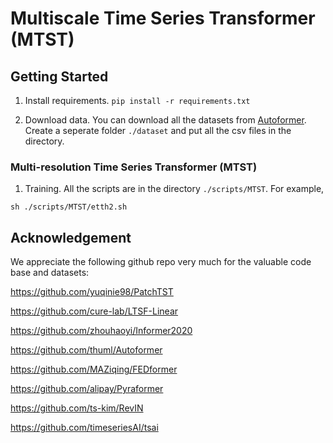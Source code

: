 # Multiscale Time Series Transformer (MTST)


## Getting Started


1. Install requirements. ```pip install -r requirements.txt```

2. Download data. You can download all the datasets from [Autoformer](https://drive.google.com/drive/folders/1ZOYpTUa82_jCcxIdTmyr0LXQfvaM9vIy). Create a seperate folder ```./dataset``` and put all the csv files in the directory.

### Multi-resolution Time Series Transformer (MTST) 

1. Training. All the scripts are in the directory ```./scripts/MTST```. For example,
```
sh ./scripts/MTST/etth2.sh
```


## Acknowledgement

We appreciate the following github repo very much for the valuable code base and datasets:

https://github.com/yuqinie98/PatchTST

https://github.com/cure-lab/LTSF-Linear

https://github.com/zhouhaoyi/Informer2020

https://github.com/thuml/Autoformer

https://github.com/MAZiqing/FEDformer

https://github.com/alipay/Pyraformer

https://github.com/ts-kim/RevIN

https://github.com/timeseriesAI/tsai

